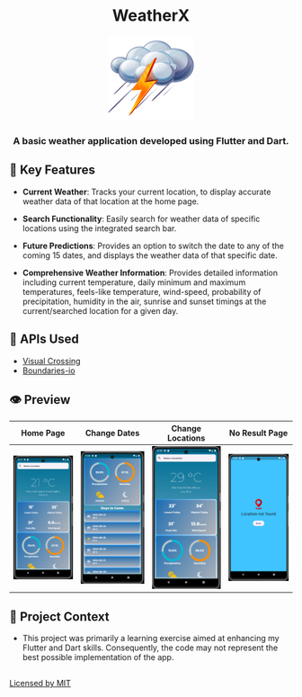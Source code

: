 <h1 align="center">
  <strong>WeatherX</strong>
</h1>

<p align="center">
  <img src="images/thundercloud.png" alt="WeatherX Logo" width="30%" />
</p>

<h3 align="center">
  <strong>A basic weather application developed using Flutter and Dart.</strong>
</h3>


## 📌 Key Features

* **Current Weather**: Tracks your current location, to display accurate weather data of that location at the home page.

* **Search Functionality**: Easily search for weather data of specific locations using the integrated search bar.

* **Future Predictions**: Provides an option to switch the date to any of the coming 15 dates, and displays the weather data
  of that specific date.

* **Comprehensive Weather Information**: Provides detailed information including current temperature, daily minimum and maximum temperatures,
feels-like temperature, wind-speed, probability of precipitation, humidity in the air, sunrise and sunset timings at the current/searched location
for a given day.

## 📡 APIs Used

* [Visual Crossing](https://www.visualcrossing.com/)
* [Boundaries-io](https://rapidapi.com/VanitySoft/api/boundaries-io-1)

  
## 👁️ Preview

Home Page             |               Change Dates                |               Change Locations               | No Result Page
:-------------------:|:-----------------------------------------:|:--------------------------------------------:|:----------------------:
<img src="preview/home.png" width="200"/> | <img src="preview/days.png" width="200"/> | <img src="preview/searched.png" width="200"/> |<img src="preview/no_result.png" width="200"/>


## 📕 Project Context

* This project was primarily a learning exercise aimed at enhancing my Flutter and Dart skills. Consequently, the code may not represent the best possible
  implementation of the app.

##
[Licensed by MIT](https://github.com/im-lakshyaveerturna/WeatherX/blob/main/LICENSE)
